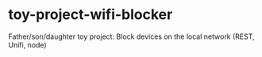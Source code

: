 # toy-project-wifi-blocker
Father/son/daughter toy project: Block devices on the local network (REST, Unifi, node)
